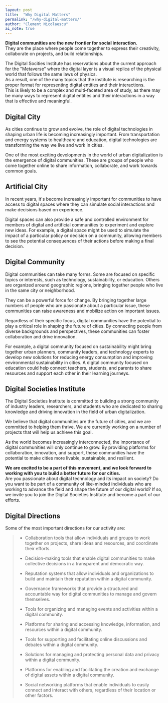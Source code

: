 ```yaml
---
layout: post
title:  "Why Digital Matters"
permalink: "/why-digital-matters/"
author: "Clement Nicolaescu"
ai_note: true
---
```




**Digital communities are the new frontier for social interaction.**   
They are the place where people come together to express their creativity, collaborate on projects, and build relationships. 

The Digital Socities Institute has reservations about the current approach for the "Metaverse" where the digital layer is a visual replica of the physical world that follows the same laws of physics.      
As a result, one of the many topics that the institute is researching is the proper format for representing digital entities and their interactions.     
This is likely to be a complex and multi-faceted area of study, as there may be many ways to represent digital entities and their interactions in a way that is effective and meaningful.     

## Digital City

As cities continue to grow and evolve, the role of digital technologies in shaping urban life is becoming increasingly important. From transportation and energy systems to healthcare and education, digital technologies are transforming the way we live and work in cities.

One of the most exciting developments in the world of urban digitalization is the emergence of digital communities. These are groups of people who come together online to share information, collaborate, and work towards common goals.

## Artificial City

In recent years, it's become increasingly important for communities to have access to digital spaces where they can simulate social interactions and make decisions based on experience.

Digital spaces can also provide a safe and controlled environment for members of digital and artificial communities to experiment and explore new ideas. For example, a digital space might be used to simulate the impact of a particular policy or decision on a community, allowing members to see the potential consequences of their actions before making a final decision.

## Digital Community

Digital communities can take many forms. Some are focused on specific topics or interests, such as technology, sustainability, or education. Others are organized around geographic regions, bringing together people who live in the same city or neighborhood.

They can be a powerful force for change. By bringing together large numbers of people who are passionate about a particular issue, these communities can raise awareness and mobilize action on important issues.

Regardless of their specific focus, digital communities have the potential to play a critical role in shaping the future of cities. By connecting people from diverse backgrounds and perspectives, these communities can foster collaboration and drive innovation.

For example, a digital community focused on sustainability might bring together urban planners, community leaders, and technology experts to develop new solutions for reducing energy consumption and improving environmental sustainability in cities. A digital community focused on education could help connect teachers, students, and parents to share resources and support each other in their learning journeys.


## Digital Societies Institute

The Digital Societies Institute is committed to building a strong community of industry leaders, researchers, and students who are dedicated to sharing knowledge and driving innovation in the field of urban digitalization.

We believe that digital communities are the future of cities, and we are committed to helping them thrive. We are currently working on a number of projects that will help us achieve this goal.

As the world becomes increasingly interconnected, the importance of digital communities will only continue to grow. By providing platforms for collaboration, innovation, and support, these communities have the potential to make cities more livable, sustainable, and resilient.

**We are excited to be a part of this movement, and we look forward to working with you to build a better future for our cities.**   
Are you passionate about digital technology and its impact on society? Do you want to be part of a community of like-minded individuals who are working to advance the field and shape the future of our digital world? If so, we invite you to join the Digital Societies Institute and become a part of our efforts.

## Digital Directions  

Some of the most important directions for our activity are:


> -    Collaboration tools that allow individuals and groups to work together on projects, share ideas and resources, and coordinate their efforts.
>
> -    Decision-making tools that enable digital communities to make collective decisions in a transparent and democratic way.
>
> -    Reputation systems that allow individuals and organizations to build and maintain their reputation within a digital community.
>
> -    Governance frameworks that provide a structured and accountable way for digital communities to manage and govern themselves.
>
> -    Tools for organizing and managing events and activities within a digital community.
>
> -    Platforms for sharing and accessing knowledge, information, and resources within a digital community.
>
> -    Tools for supporting and facilitating online discussions and debates within a digital community.
>
> -    Solutions for managing and protecting personal data and privacy within a digital community.
>
> -    Platforms for enabling and facilitating the creation and exchange of digital assets within a digital community.
>
> -    Social networking platforms that enable individuals to easily connect and interact with others, regardless of their location or other factors.